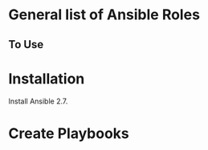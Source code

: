# General list of Ansible Roles #

## To Use ##

# Installation #

Install Ansible 2.7.

# Create Playbooks #
